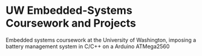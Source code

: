 # UW Embedded-Systems Coursework and Projects
Embedded systems coursework at the University of Washington, imposing a battery management system in C/C++ on a Arduino ATMega2560

